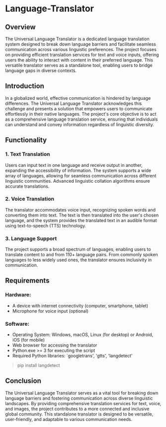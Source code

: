 # Language-Translator

## Overview

The Universal Language Translator is a dedicated language translation system designed to break down language barriers and facilitate seamless communication across various linguistic preferences. The project focuses on providing efficient translation services for text and voice inputs, offering users the ability to interact with content in their preferred language. This versatile translator serves as a standalone tool, enabling users to bridge language gaps in diverse contexts.


## Introduction

In a globalized world, effective communication is hindered by language differences. The Universal Language Translator acknowledges this challenge and presents a solution that empowers users to communicate effortlessly in their native languages. The project's core objective is to act as a comprehensive language translation service, ensuring that individuals can understand and convey information regardless of linguistic diversity.


## Functionality

### 1. Text Translation

Users can input text in one language and receive output in another, expanding the accessibility of information. The system supports a wide array of languages, allowing for seamless communication across different linguistic communities. Advanced linguistic collation algorithms ensure accurate translations.

### 2. Voice Translation

The translator accommodates voice input, recognizing spoken words and converting them into text. The text is then translated into the user's chosen language, and the system provides the translated text in an audible format using text-to-speech (TTS) technology.

### 3. Language Support

The project supports a broad spectrum of languages, enabling users to translate content to and from 110+ language pairs. From commonly spoken languages to less widely used ones, the translator ensures inclusivity in communication.


## Requirements

### Hardware:

- A device with internet connectivity (computer, smartphone, tablet)
- Microphone for voice input (optional)

### Software:

- Operating System: Windows, macOS, Linux (for desktop) or Android, iOS (for mobile)
- Web browser for accessing the translator
- Python.exe >= 3 for executing the script
- Required Python libraries: `googletrans', 'gtts', 'langdetect'
>pip install langdetect

## Conclusion

The Universal Language Translator serves as a vital tool for breaking down language barriers and fostering communication across diverse linguistic landscapes. By providing comprehensive translation services for text, voice, and images, the project contributes to a more connected and inclusive global community. This standalone translator is designed to be versatile, user-friendly, and adaptable to various communication needs.
